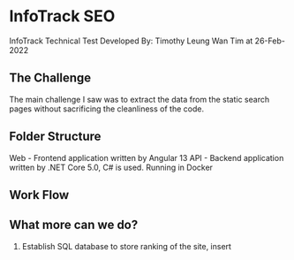 # InfoTrack SEO
InfoTrack Technical Test
Developed By: Timothy Leung Wan Tim  at 26-Feb-2022

## The Challenge

The main challenge I saw was to extract the data from the static search pages without sacrificing the cleanliness of the code. 

## Folder Structure

Web - Frontend application written by Angular 13
API - Backend application  written by .NET Core 5.0, C# is used. Running in Docker

## Work Flow




## What more can we do?

1. Establish SQL database to store ranking of the site, insert 

